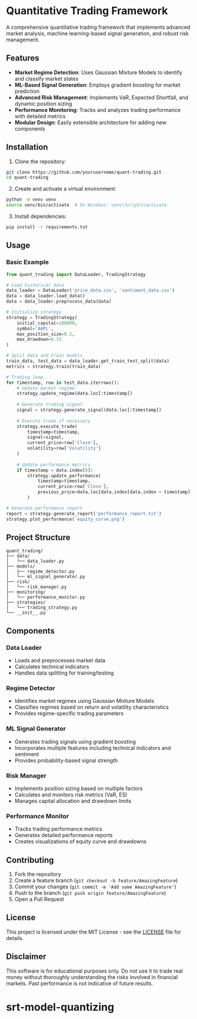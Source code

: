 # Quantitative Trading Framework

A comprehensive quantitative trading framework that implements advanced market analysis, machine learning-based signal generation, and robust risk management.

## Features

- **Market Regime Detection**: Uses Gaussian Mixture Models to identify and classify market states
- **ML-Based Signal Generation**: Employs gradient boosting for market prediction
- **Advanced Risk Management**: Implements VaR, Expected Shortfall, and dynamic position sizing
- **Performance Monitoring**: Tracks and analyzes trading performance with detailed metrics
- **Modular Design**: Easily extensible architecture for adding new components

## Installation

1. Clone the repository:
```bash
git clone https://github.com/yourusername/quant-trading.git
cd quant-trading
```

2. Create and activate a virtual environment:
```bash
python -m venv venv
source venv/bin/activate  # On Windows: venv\Scripts\activate
```

3. Install dependencies:
```bash
pip install -r requirements.txt
```

## Usage

### Basic Example

```python
from quant_trading import DataLoader, TradingStrategy

# Load historical data
data_loader = DataLoader('price_data.csv', 'sentiment_data.csv')
data = data_loader.load_data()
data = data_loader.preprocess_data(data)

# Initialize strategy
strategy = TradingStrategy(
    initial_capital=100000,
    symbol='AAPL',
    max_position_size=0.2,
    max_drawdown=0.15
)

# Split data and train models
train_data, test_data = data_loader.get_train_test_split(data)
metrics = strategy.train(train_data)

# Trading loop
for timestamp, row in test_data.iterrows():
    # Update market regime
    strategy.update_regime(data.loc[:timestamp])
    
    # Generate trading signal
    signal = strategy.generate_signal(data.loc[:timestamp])
    
    # Execute trade if necessary
    strategy.execute_trade(
        timestamp=timestamp,
        signal=signal,
        current_price=row['Close'],
        volatility=row['Volatility']
    )
    
    # Update performance metrics
    if timestamp > data.index[0]:
        strategy.update_performance(
            timestamp=timestamp,
            current_price=row['Close'],
            previous_price=data.loc[data.index[data.index < timestamp][-1], 'Close']
        )

# Generate performance report
report = strategy.generate_report('performance_report.txt')
strategy.plot_performance('equity_curve.png')
```

## Project Structure

```
quant_trading/
├── data/
│   └── data_loader.py
├── models/
│   ├── regime_detector.py
│   └── ml_signal_generator.py
├── risk/
│   └── risk_manager.py
├── monitoring/
│   └── performance_monitor.py
├── strategies/
│   └── trading_strategy.py
└── __init__.py
```

## Components

### Data Loader
- Loads and preprocesses market data
- Calculates technical indicators
- Handles data splitting for training/testing

### Regime Detector
- Identifies market regimes using Gaussian Mixture Models
- Classifies regimes based on return and volatility characteristics
- Provides regime-specific trading parameters

### ML Signal Generator
- Generates trading signals using gradient boosting
- Incorporates multiple features including technical indicators and sentiment
- Provides probability-based signal strength

### Risk Manager
- Implements position sizing based on multiple factors
- Calculates and monitors risk metrics (VaR, ES)
- Manages capital allocation and drawdown limits

### Performance Monitor
- Tracks trading performance metrics
- Generates detailed performance reports
- Creates visualizations of equity curve and drawdowns

## Contributing

1. Fork the repository
2. Create a feature branch (`git checkout -b feature/AmazingFeature`)
3. Commit your changes (`git commit -m 'Add some AmazingFeature'`)
4. Push to the branch (`git push origin feature/AmazingFeature`)
5. Open a Pull Request

## License

This project is licensed under the MIT License - see the [LICENSE](LICENSE) file for details.

## Disclaimer

This software is for educational purposes only. Do not use it to trade real money without thoroughly understanding the risks involved in financial markets. Past performance is not indicative of future results.
# srt-model-quantizing
